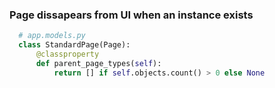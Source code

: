 ### Page dissapears from UI when an instance exists

``` python
  # app.models.py
  class StandardPage(Page):
      @classproperty
      def parent_page_types(self):
          return [] if self.objects.count() > 0 else None
```
